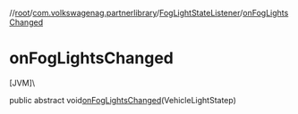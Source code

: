 //[root](../../../index.md)/[com.volkswagenag.partnerlibrary](../index.md)/[FogLightStateListener](index.md)/[onFogLightsChanged](on-fog-lights-changed.md)

# onFogLightsChanged

[JVM]\

public abstract void[onFogLightsChanged](on-fog-lights-changed.md)(VehicleLightStatep)
